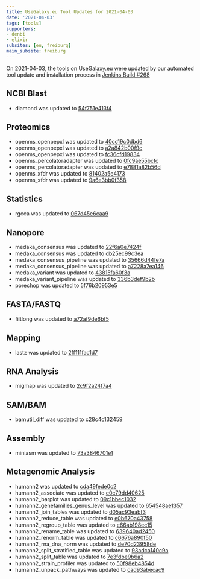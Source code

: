 ```yaml
---
title: UseGalaxy.eu Tool Updates for 2021-04-03
date: '2021-04-03'
tags: [tools]
supporters:
- denbi
- elixir
subsites: [eu, freiburg]
main_subsite: freiburg
---
```


On 2021-04-03, the tools on UseGalaxy.eu were updated by our automated tool update and installation process in [Jenkins Build #268](https://build.galaxyproject.eu/job/usegalaxy-eu/job/install-tools/#268/)


## NCBI Blast

- diamond was updated to [54f751e413f4](https://toolshed.g2.bx.psu.edu/view/bgruening/diamond/54f751e413f4)

## Proteomics

- openms_openpepxl was updated to [40cc19c0dbd6](https://toolshed.g2.bx.psu.edu/view/galaxyp/openms_openpepxl/40cc19c0dbd6)
- openms_openpepxl was updated to [a2a842b00f9c](https://toolshed.g2.bx.psu.edu/view/galaxyp/openms_openpepxl/a2a842b00f9c)
- openms_openpepxl was updated to [fc36cfd19834](https://toolshed.g2.bx.psu.edu/view/galaxyp/openms_openpepxl/fc36cfd19834)
- openms_percolatoradapter was updated to [0fc9ae55bcfc](https://toolshed.g2.bx.psu.edu/view/galaxyp/openms_percolatoradapter/0fc9ae55bcfc)
- openms_percolatoradapter was updated to [e7881a82b56d](https://toolshed.g2.bx.psu.edu/view/galaxyp/openms_percolatoradapter/e7881a82b56d)
- openms_xfdr was updated to [81402a5e4173](https://toolshed.g2.bx.psu.edu/view/galaxyp/openms_xfdr/81402a5e4173)
- openms_xfdr was updated to [9a6e3bb0f358](https://toolshed.g2.bx.psu.edu/view/galaxyp/openms_xfdr/9a6e3bb0f358)

## Statistics

- rgcca was updated to [067d45e6caa9](https://toolshed.g2.bx.psu.edu/view/iuc/rgcca/067d45e6caa9)

## Nanopore

- medaka_consensus was updated to [22f6a0e7424f](https://toolshed.g2.bx.psu.edu/view/iuc/medaka_consensus/22f6a0e7424f)
- medaka_consensus was updated to [db25ec99c3ea](https://toolshed.g2.bx.psu.edu/view/iuc/medaka_consensus/db25ec99c3ea)
- medaka_consensus_pipeline was updated to [35666d44fe7a](https://toolshed.g2.bx.psu.edu/view/iuc/medaka_consensus_pipeline/35666d44fe7a)
- medaka_consensus_pipeline was updated to [a7228a7ea146](https://toolshed.g2.bx.psu.edu/view/iuc/medaka_consensus_pipeline/a7228a7ea146)
- medaka_variant was updated to [43815fa60f3a](https://toolshed.g2.bx.psu.edu/view/iuc/medaka_variant/43815fa60f3a)
- medaka_variant_pipeline was updated to [336b3def9b2b](https://toolshed.g2.bx.psu.edu/view/iuc/medaka_variant_pipeline/336b3def9b2b)
- porechop was updated to [5f76b20953e5](https://toolshed.g2.bx.psu.edu/view/iuc/porechop/5f76b20953e5)

## FASTA/FASTQ

- filtlong was updated to [a72af9de6bf5](https://toolshed.g2.bx.psu.edu/view/iuc/filtlong/a72af9de6bf5)

## Mapping

- lastz was updated to [2ff111fac1d7](https://toolshed.g2.bx.psu.edu/view/devteam/lastz/2ff111fac1d7)

## RNA Analysis

- migmap was updated to [2c9f2a24f7a4](https://toolshed.g2.bx.psu.edu/view/iuc/migmap/2c9f2a24f7a4)

## SAM/BAM

- bamutil_diff was updated to [c28c4c132459](https://toolshed.g2.bx.psu.edu/view/iuc/bamutil_diff/c28c4c132459)

## Assembly

- miniasm was updated to [73a3846701e1](https://toolshed.g2.bx.psu.edu/view/iuc/miniasm/73a3846701e1)

## Metagenomic Analysis

- humann2 was updated to [cda49fede0c2](https://toolshed.g2.bx.psu.edu/view/iuc/humann2/cda49fede0c2)
- humann2_associate was updated to [e0c79dd40625](https://toolshed.g2.bx.psu.edu/view/iuc/humann2_associate/e0c79dd40625)
- humann2_barplot was updated to [09c1bbec1032](https://toolshed.g2.bx.psu.edu/view/iuc/humann2_barplot/09c1bbec1032)
- humann2_genefamilies_genus_level was updated to [654548ae1357](https://toolshed.g2.bx.psu.edu/view/iuc/humann2_genefamilies_genus_level/654548ae1357)
- humann2_join_tables was updated to [d05ac93eabf3](https://toolshed.g2.bx.psu.edu/view/iuc/humann2_join_tables/d05ac93eabf3)
- humann2_reduce_table was updated to [e0b670a43758](https://toolshed.g2.bx.psu.edu/view/iuc/humann2_reduce_table/e0b670a43758)
- humann2_regroup_table was updated to [e66ab198ec15](https://toolshed.g2.bx.psu.edu/view/iuc/humann2_regroup_table/e66ab198ec15)
- humann2_rename_table was updated to [639640ad2450](https://toolshed.g2.bx.psu.edu/view/iuc/humann2_rename_table/639640ad2450)
- humann2_renorm_table was updated to [c6676a890f50](https://toolshed.g2.bx.psu.edu/view/iuc/humann2_renorm_table/c6676a890f50)
- humann2_rna_dna_norm was updated to [de70d23958de](https://toolshed.g2.bx.psu.edu/view/iuc/humann2_rna_dna_norm/de70d23958de)
- humann2_split_stratified_table was updated to [93adca140c9a](https://toolshed.g2.bx.psu.edu/view/iuc/humann2_split_stratified_table/93adca140c9a)
- humann2_split_table was updated to [7e3fdbe9b6a2](https://toolshed.g2.bx.psu.edu/view/iuc/humann2_split_table/7e3fdbe9b6a2)
- humann2_strain_profiler was updated to [50f98eb4854d](https://toolshed.g2.bx.psu.edu/view/iuc/humann2_strain_profiler/50f98eb4854d)
- humann2_unpack_pathways was updated to [cad93abecac9](https://toolshed.g2.bx.psu.edu/view/iuc/humann2_unpack_pathways/cad93abecac9)


